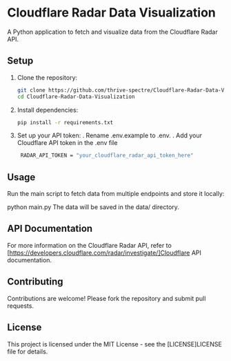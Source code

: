 # Cloudflare Radar Data Visualization

A Python application to fetch and visualize data from the Cloudflare Radar API.

## Setup

1. Clone the repository:
   ```bash
   git clone https://github.com/thrive-spectre/Cloudflare-Radar-Data-Visualization.git
   cd Cloudflare-Radar-Data-Visualization
   
2. Install dependencies:
   ```bash
   pip install -r requirements.txt

4. Set up your API token:
   . Rename .env.example to .env.
   . Add your Cloudflare API token in the .env file
   ```bash
    RADAR_API_TOKEN = "your_cloudflare_radar_api_token_here"

## Usage

Run the main script to fetch data from multiple endpoints and store it locally:

 python main.py
The data will be saved in the data/ directory.

## API Documentation
For more information on the Cloudflare Radar API, refer to [https://developers.cloudflare.com/radar/investigate/]Cloudflare API documentation.

## Contributing
Contributions are welcome! Please fork the repository and submit pull requests.

## License
This project is licensed under the MIT License - see the [LICENSE]LICENSE file for details.

 
